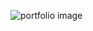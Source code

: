 ![portfolio image](https://orig00.deviantart.net/9689/f/2012/027/9/c/mr_bender______classy__by_sgtconker1r-d4nqpzu.png)
